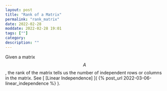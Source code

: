 ```yaml
---
layout: post
title: "Rank of a Matrix"
permalink: "rank_matrix"
date: 2022-02-28
moddate: 2022-02-28 19:01
tags: [""]
category:
description: ""
---
```


Given a matrix $$A$$, the rank of the matrix tells us the number of independent
rows or columns in the matrix. See [ [Linear Independence] ]( {% post_url
2022-03-06-linear_independence %} ).
